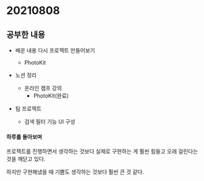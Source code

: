 # 20210808

## 공부한 내용
+ 배운 내용 다시 프로젝트 만들어보기
  - PhotoKit
    
+ 노션 정리
  - 온라인 캠프 강의
    * PhotoKit(완료)
    
+ 팀 프로젝트
  - 검색 필터 기능 UI 구성


#### 하루를 돌아보며
프로젝트를 진행하면서 생각하는 것보다 실제로 구현하는 게 훨씬 힘들고 오래 걸린다는 것을 깨닫고 있다.

하지만 구현해냈을 때 기쁨도 생각하는 것보다 훨씬 큰 것 같다.
